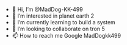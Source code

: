- 👋 Hi, I’m @MadDog-KK-499
- 👀 I’m interested in planet earth 2
- 🌱 I’m currently learning to build a system
- 💞️ I’m looking to collaborate on tron 5
- 📫 How to reach me Google MadDogkk499

<!---
MadDog-KK-499/MadDog-KK-499 is a ✨ special ✨ repository because its `README.md` (this file) appears on your GitHub profile.
You can click the Preview link to take a look at your changes.
--->
